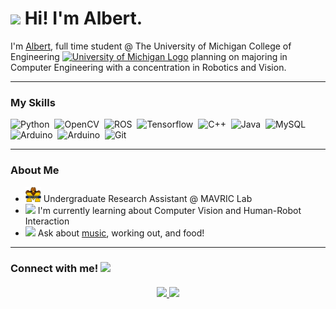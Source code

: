 <h1><img src="https://slackmojis.com/emojis/4594-blob-wave/download" width="30"/> Hi! I'm Albert.</h1>

<p> I'm <a href="https://albertchenn.me"> Albert</a>, full time student @ The University of Michigan College of Engineering <a href="https://www.engin.umich.edu/"><img src="https://brand.umich.edu/assets/brand/style-guide/logo-guidelines/Block_M-Hex.png" width="20" alt="University of Michigan Logo"></a> planning on majoring in Computer Engineering with a concentration in Robotics and Vision.</p>

<hr>
<h3> My Skills </h3>

<img alt="Python" src="https://img.shields.io/badge/python-4584b6?style=flat-square&logo=python&logoColor=ffde57" />&nbsp;
<img alt="OpenCV" src="https://img.shields.io/badge/OpenCV-ffdd54?style=flat-square&logo=opencv">&nbsp;
<img alt="ROS" src="https://img.shields.io/badge/ROS-00008B?style=flat-square&logo=ROS">&nbsp;
<img alt="Tensorflow" src="https://img.shields.io/badge/Tensorflow-FF6F00?style=flat-square&logo=Tensorflow&logoColor=FFFFFF">&nbsp;
<img alt="C++" src="https://img.shields.io/badge/C%2B%2B-00599c?style=flat-square&logo=C%2B%2B">&nbsp;
<img alt="Java" src="https://img.shields.io/badge/Java-ED8B00?style=flat-square&logo=openjdk&logoColor=white">&nbsp;
<img alt="MySQL" src="https://img.shields.io/badge/MySQL-00758f?style=flat-square&logo=MySQL&logoColor=f29111">&nbsp;
<img alt="Arduino" src="https://img.shields.io/badge/Arduino-00979c?style=flat-square&logo=Arduino&logoColor=FFFFFF">&nbsp;
<img alt="Arduino" src="https://img.shields.io/badge/-RaspberryPi-C51A4A?style=flat-square&logo=Raspberry-Pi">&nbsp;
<img alt="Git" src="https://img.shields.io/badge/-Git-F05032?style=flat-square&logo=git&logoColor=white" />&nbsp;

<hr>

<h3> About Me </h3>
<ul> 
<li> <a href="https://mavric.si.umich.edu/"><img src="assets/mavric.png" width = 25 alt = "Mavric Lab logo"></a> Undergraduate Research Assistant @ MAVRIC Lab</li>

<li> <img src="https://slackmojis.com/emojis/28039-study/download" width = 25> I'm currently learning about Computer Vision and Human-Robot Interaction</li>


<li><img src="https://slackmojis.com/emojis/5197-party_blob/download" width = 25>  Ask about <a href=https://www.last.fm/user/alberttchen"> music</a>, working out, and food!</li>
</ul>

<hr>

<h3> Connect with me! <img src="https://slackmojis.com/emojis/20886-smiley/download" width = 30>
<br></br>
<div align="center">
<a href="mailto:chenalb@umich.edu"><img src="https://static.dezeen.com/uploads/2020/10/gmail-google-logo-rebrand-workspace-design_dezeen_2364_sq.jpg" width = 50>
<a href="https://www.linkedin.com/in/albertchenn/"><img src="https://encrypted-tbn0.gstatic.com/images?q=tbn:ANd9GcQzrdlv1qle8ssb16zhv0dVmNpGUcLxqIlo-A&s" width = 50>

</div>
